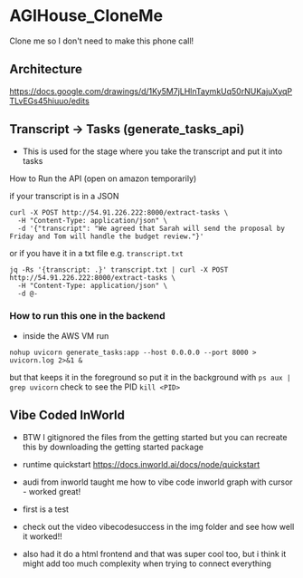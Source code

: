 # AGIHouse_CloneMe
Clone me so I don't need to make this phone call! 

## Architecture
https://docs.google.com/drawings/d/1Ky5M7jLHlnTaymkUq50rNUKajuXyqPTLvEGs45hiuuo/edits

## Transcript -> Tasks (generate_tasks_api)

- This is used for the stage where you take the transcript and put it into tasks

How to Run the API (open on amazon temporarily)

if your transcript is in a JSON

```
curl -X POST http://54.91.226.222:8000/extract-tasks \
  -H "Content-Type: application/json" \
  -d '{"transcript": "We agreed that Sarah will send the proposal by Friday and Tom will handle the budget review."}'
```

or if you have it in a txt file e.g. `transcript.txt`

```
jq -Rs '{transcript: .}' transcript.txt | curl -X POST http://54.91.226.222:8000/extract-tasks \
  -H "Content-Type: application/json" \
  -d @-
``` 

### How to run this one in the backend
- inside the AWS VM run 

```
nohup uvicorn generate_tasks:app --host 0.0.0.0 --port 8000 > uvicorn.log 2>&1 &
```
but that keeps it in the foreground so put it in the background with
`ps aux | grep uvicorn` check to see the PID
`kill <PID>`


 ## Vibe Coded InWorld

 - BTW I gitignored the files from the getting started but you can recreate this by downloading the getting started package 
 - runtime quickstart https://docs.inworld.ai/docs/node/quickstart

 - audi from inworld taught me how to vibe code inworld graph with cursor - worked great! 
 - first is a test 

 - check out the video vibecodesuccess in the img folder and see how well it worked!! 

 - also had it do a html frontend and that was super cool too, but i think it might add too much complexity when trying to connect everything 